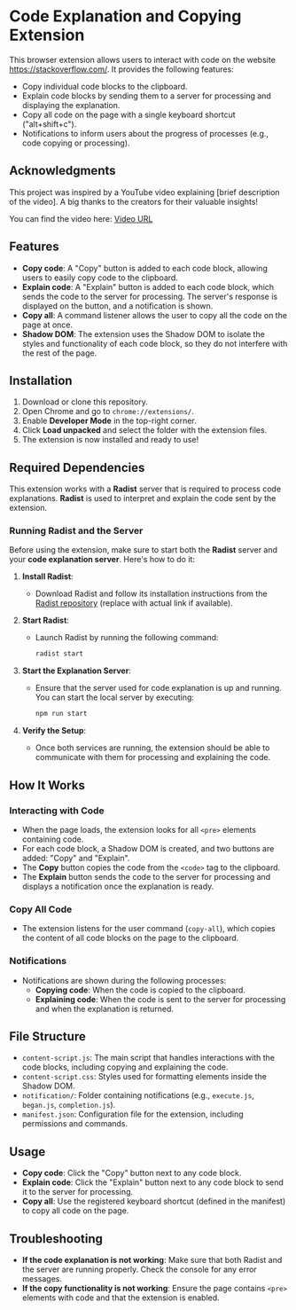 # Code Explanation and Copying Extension

This browser extension allows users to interact with code on the website https://stackoverflow.com/. It provides the following features:

- Copy individual code blocks to the clipboard.
- Explain code blocks by sending them to a server for processing and displaying the explanation.
- Copy all code on the page with a single keyboard shortcut ("alt+shift+c").
- Notifications to inform users about the progress of processes (e.g., code copying or processing).

## Acknowledgments

This project was inspired by a YouTube video explaining [brief description of the video]. A big thanks to the creators for their valuable insights!

You can find the video here: [Video URL](https://www.youtube.com/watch?v=OWdHDGgt0zo)

## Features

- **Copy code**: A "Copy" button is added to each code block, allowing users to easily copy code to the clipboard.
- **Explain code**: A "Explain" button is added to each code block, which sends the code to the server for processing. The server's response is displayed on the button, and a notification is shown.
- **Copy all**: A command listener allows the user to copy all the code on the page at once.
- **Shadow DOM**: The extension uses the Shadow DOM to isolate the styles and functionality of each code block, so they do not interfere with the rest of the page.

## Installation

1. Download or clone this repository.
2. Open Chrome and go to `chrome://extensions/`.
3. Enable **Developer Mode** in the top-right corner.
4. Click **Load unpacked** and select the folder with the extension files.
5. The extension is now installed and ready to use!

## Required Dependencies

This extension works with a **Radist** server that is required to process code explanations. **Radist** is used to interpret and explain the code sent by the extension.

### Running Radist and the Server

Before using the extension, make sure to start both the **Radist** server and your **code explanation server**. Here's how to do it:

1. **Install Radist**:

   - Download Radist and follow its installation instructions from the [Radist repository](https://github.com/your-repo/radist) (replace with actual link if available).

2. **Start Radist**:

   - Launch Radist by running the following command:
     ```bash
     radist start
     ```

3. **Start the Explanation Server**:

   - Ensure that the server used for code explanation is up and running. You can start the local server by executing:
     ```bash
     npm run start
     ```

4. **Verify the Setup**:
   - Once both services are running, the extension should be able to communicate with them for processing and explaining the code.

## How It Works

### Interacting with Code

- When the page loads, the extension looks for all `<pre>` elements containing code.
- For each code block, a Shadow DOM is created, and two buttons are added: "Copy" and "Explain".
- The **Copy** button copies the code from the `<code>` tag to the clipboard.
- The **Explain** button sends the code to the server for processing and displays a notification once the explanation is ready.

### Copy All Code

- The extension listens for the user command (`copy-all`), which copies the content of all code blocks on the page to the clipboard.

### Notifications

- Notifications are shown during the following processes:
  - **Copying code**: When the code is copied to the clipboard.
  - **Explaining code**: When the code is sent to the server for processing and when the explanation is returned.

## File Structure

- `content-script.js`: The main script that handles interactions with the code blocks, including copying and explaining the code.
- `content-script.css`: Styles used for formatting elements inside the Shadow DOM.
- `notification/`: Folder containing notifications (e.g., `execute.js`, `began.js`, `completion.js`).
- `manifest.json`: Configuration file for the extension, including permissions and commands.

## Usage

- **Copy code**: Click the "Copy" button next to any code block.
- **Explain code**: Click the "Explain" button next to any code block to send it to the server for processing.
- **Copy all**: Use the registered keyboard shortcut (defined in the manifest) to copy all code on the page.

## Troubleshooting

- **If the code explanation is not working**: Make sure that both Radist and the server are running properly. Check the console for any error messages.
- **If the copy functionality is not working**: Ensure the page contains `<pre>` elements with code and that the extension is enabled.
